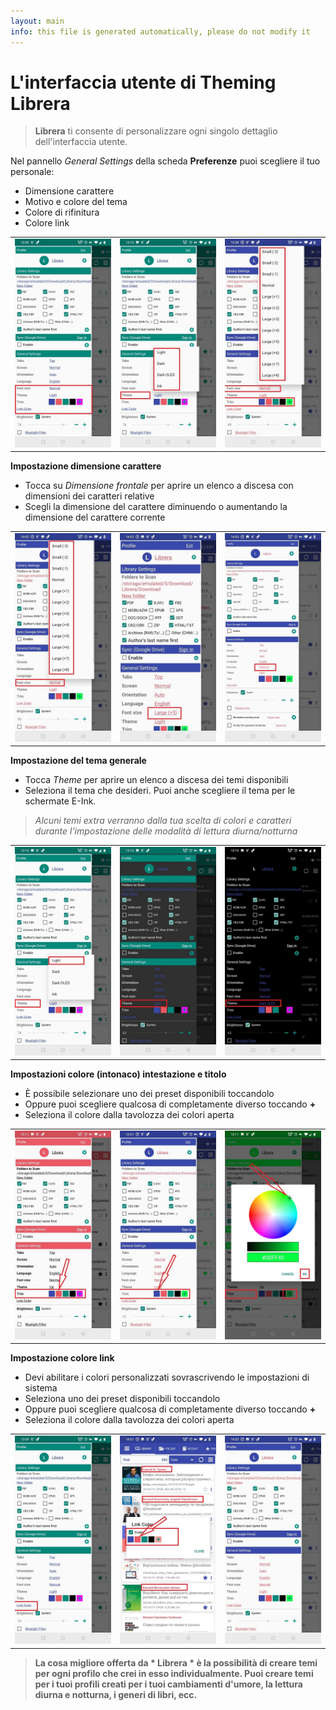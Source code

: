 ```yaml
---
layout: main
info: this file is generated automatically, please do not modify it
---
```


# L'interfaccia utente di Theming Librera

> **Librera** ti consente di personalizzare ogni singolo dettaglio dell'interfaccia utente.

Nel pannello _General Settings_ della scheda **Preferenze** puoi scegliere il tuo personale:

* Dimensione carattere
* Motivo e colore del tema
* Colore di rifinitura
* Colore link

||||
|-|-|-|
|![](1.jpg)|![](2.jpg)|![](3.jpg)|

**Impostazione dimensione carattere**

* Tocca su _Dimensione frontale_ per aprire un elenco a discesa con dimensioni dei caratteri relative
* Scegli la dimensione del carattere diminuendo o aumentando la dimensione del carattere corrente

||||
|-|-|-|
|![](34.jpg)|![](32.jpg)|![](33.jpg)|

**Impostazione del tema generale**

* Tocca _Theme_ per aprire un elenco a discesa dei temi disponibili
* Seleziona il tema che desideri. Puoi anche scegliere il tema per le schermate E-Ink.

> _Alcuni temi extra verranno dalla tua scelta di colori e caratteri durante l'impostazione delle modalità di lettura diurna/notturna_

||||
|-|-|-|
|![](21.jpg)|![](22.jpg)|![](23.jpg)|

**Impostazioni colore (intonaco) intestazione e titolo**

* È possibile selezionare uno dei preset disponibili toccandolo
* Oppure puoi scegliere qualcosa di completamente diverso toccando **+**
* Seleziona il colore dalla tavolozza dei colori aperta

||||
|-|-|-|
|![](11.jpg)|![](12.jpg)|![](13.jpg)|

**Impostazione colore link**

* Devi abilitare i colori personalizzati sovrascrivendo le impostazioni di sistema
* Seleziona uno dei preset disponibili toccandolo
* Oppure puoi scegliere qualcosa di completamente diverso toccando **+**
* Seleziona il colore dalla tavolozza dei colori aperta

||||
|-|-|-|
|![](41.jpg)|![](42.jpg)|![](43.jpg)|

> **La cosa migliore offerta da * Librera * è la possibilità di creare temi per ogni profilo che crei in esso individualmente. Puoi creare temi per i tuoi profili creati per i tuoi cambiamenti d'umore, la lettura diurna e notturna, i generi di libri, ecc.**
